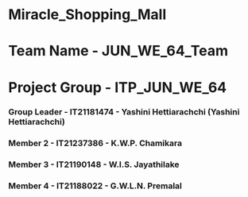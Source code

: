 # Miracle_Shopping_Mall
# Team Name - JUN_WE_64_Team
# Project Group - ITP_JUN_WE_64
### Group Leader - IT21181474 - Yashini Hettiarachchi (Yashini Hettiarachchi)
### Member 2 - IT21237386 - K.W.P. Chamikara
### Member 3 - IT21190148 - W.I.S. Jayathilake
### Member 4 - IT21188022 - G.W.L.N. Premalal
